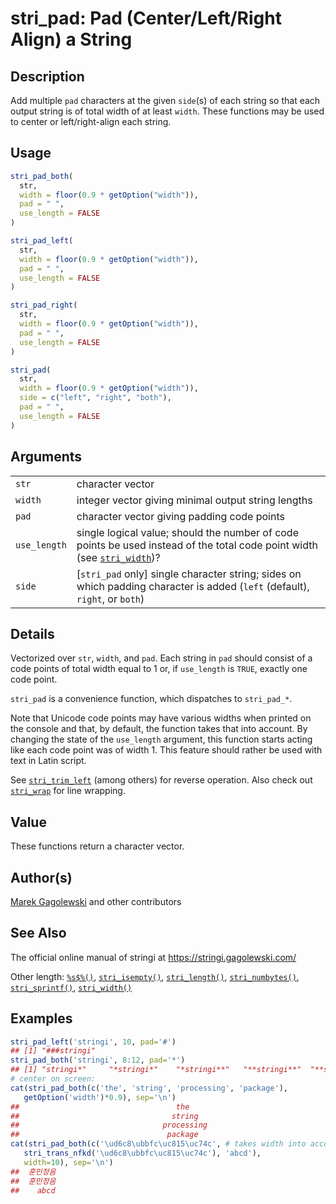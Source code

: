 # stri\_pad: Pad (Center/Left/Right Align) a String

## Description

Add multiple `pad` characters at the given `side`(s) of each string so that each output string is of total width of at least `width`. These functions may be used to center or left/right-align each string.

## Usage

```r
stri_pad_both(
  str,
  width = floor(0.9 * getOption("width")),
  pad = " ",
  use_length = FALSE
)

stri_pad_left(
  str,
  width = floor(0.9 * getOption("width")),
  pad = " ",
  use_length = FALSE
)

stri_pad_right(
  str,
  width = floor(0.9 * getOption("width")),
  pad = " ",
  use_length = FALSE
)

stri_pad(
  str,
  width = floor(0.9 * getOption("width")),
  side = c("left", "right", "both"),
  pad = " ",
  use_length = FALSE
)
```

## Arguments

|              |                                                                                                                                           |
|--------------|-------------------------------------------------------------------------------------------------------------------------------------------|
| `str`        | character vector                                                                                                                          |
| `width`      | integer vector giving minimal output string lengths                                                                                       |
| `pad`        | character vector giving padding code points                                                                                               |
| `use_length` | single logical value; should the number of code points be used instead of the total code point width (see [`stri_width`](stri_width.md))? |
| `side`       | \[`stri_pad` only\] single character string; sides on which padding character is added (`left` (default), `right`, or `both`)             |

## Details

Vectorized over `str`, `width`, and `pad`. Each string in `pad` should consist of a code points of total width equal to 1 or, if `use_length` is `TRUE`, exactly one code point.

`stri_pad` is a convenience function, which dispatches to `stri_pad_*`.

Note that Unicode code points may have various widths when printed on the console and that, by default, the function takes that into account. By changing the state of the `use_length` argument, this function starts acting like each code point was of width 1. This feature should rather be used with text in Latin script.

See [`stri_trim_left`](stri_trim.md) (among others) for reverse operation. Also check out [`stri_wrap`](stri_wrap.md) for line wrapping.

## Value

These functions return a character vector.

## Author(s)

[Marek Gagolewski](https://www.gagolewski.com/) and other contributors

## See Also

The official online manual of <span class="pkg">stringi</span> at <https://stringi.gagolewski.com/>

Other length: [`%s$%()`](operator_dollar.md), [`stri_isempty()`](stri_isempty.md), [`stri_length()`](stri_length.md), [`stri_numbytes()`](stri_numbytes.md), [`stri_sprintf()`](stri_sprintf.md), [`stri_width()`](stri_width.md)

## Examples




```r
stri_pad_left('stringi', 10, pad='#')
## [1] "###stringi"
stri_pad_both('stringi', 8:12, pad='*')
## [1] "stringi*"     "*stringi*"    "*stringi**"   "**stringi**"  "**stringi***"
# center on screen:
cat(stri_pad_both(c('the', 'string', 'processing', 'package'),
   getOption('width')*0.9), sep='\n')
##                                   the                                   
##                                  string                                 
##                                processing                               
##                                 package
cat(stri_pad_both(c('\ud6c8\ubbfc\uc815\uc74c', # takes width into account
   stri_trans_nfkd('\ud6c8\ubbfc\uc815\uc74c'), 'abcd'),
   width=10), sep='\n')
##  훈민정음 
##  훈민정음 
##    abcd
```
